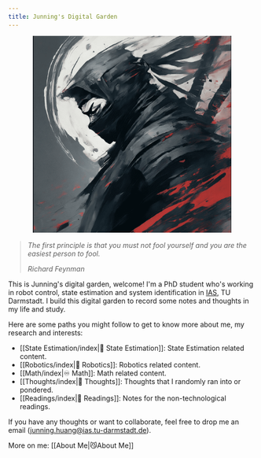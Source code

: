 ```yaml
---
title: Junning's Digital Garden
---
```


<p align="center">
  <img src="./Images/ninja_cool.png" height="400"/>
</p>


>*The first principle is that you must not fool yourself and you are the easiest person to fool.* 
>
><cite>Richard Feynman</cite>

This is Junning's digital garden, welcome! I'm a PhD student who's working in robot control, state estimation and system identification in [IAS](https://www.ias.informatik.tu-darmstadt.de/), TU Darmstadt. I build this digital garden to record some notes and thoughts in my life and study.

Here are some paths you might follow to get to know more about me, my research and interests:
- [[State Estimation/index|🌱 State Estimation]]: State Estimation related content.
- [[Robotics/index|🤖 Robotics]]: Robotics related content.
- [[Math/index|♾️ Math]]: Math related content.
- [[Thoughts/index|🧠 Thoughts]]: Thoughts that I randomly ran into or pondered.
- [[Readings/index|📖 Readings]]: Notes for the non-technological readings.

If you have any thoughts or want to collaborate, feel free to drop me an email (junning.huang@ias.tu-darmstadt.de). 

More on me: [[About Me|😼About Me]]
